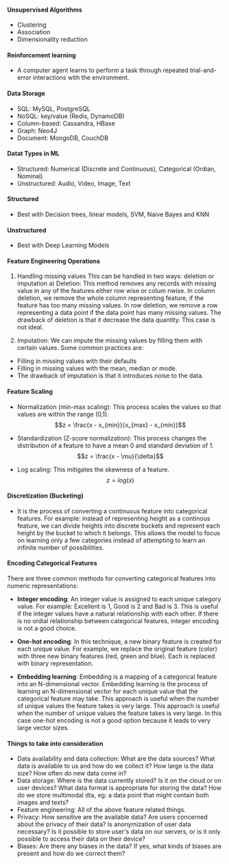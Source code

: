 ####  Unsupervised Algorithms
- Clustering
- Association
- Dimensionality reduction

#### Reinforcement learning
- A computer agent learns to perform a task through repeated trial-and-error interactions with the environment. 

#### Data Storage
- SQL: MySQL, PostgreSQL
- NoSQL: key/value (Redis, DynamoDB)
- Column-based: Cassandra, HBase
- Graph: Neo4J
- Document: MongoDB, CouchDB

#### Datat Types in ML
- Structured: Numerical (Discrete and Continuous), Categorical (Ordian, Nominal)
- Unstructured: Audio, Video, Image, Text

#### Structured
- Best with Decision trees, linear models, SVM, Naive Bayes and KNN

#### Unstructured
- Best with Deep Learning Models

#### Feature Engineering Operations
1) Handling missing values
This can be handled in two ways: deletion or imputation 
a) Deletion: This method removes any records with missing value in any of the features either row wise or colum nwise. 
In column deletion, we remove the whole column representing feature, if the feature has too many missing values. In 
row deletion, we remove a row representing a data point if the data point has many missing values. 
The drawback of deletion is that it decrease the data quantity. This case is not ideal.

2) Imputation: We can impute the missing values by filling them with certain values. Some common practices are:
- Filling in missing values with their defaults
- Filling in missing values with the mean, median or mode.
- The drawback of imputation is that it introduces noise to the data.

#### Feature Scaling
- Normalization (min-max scaling): This process scales the values so that values are within the range (0,1).
$$z = \frac{x - x_{min}}{x_{max} - x_{min}}$$

- Standardization (Z-score normalization): This process changes the distribution of a feature to have a mean 0 and
standard deviation of 1.
$$z = \frac{x - \mu}{\delta}$$

- Log scaling: This mitigates the skewness of a feature.
$$z = log(x)$$

#### Discretization (Bucketing)
- It is the process of converting a continuous feature into categorical features. For example: instead of representing 
height as a continous feature, we can divide heights into discrete buckets and represent each height by the bucket to 
which it belongs. This allows the model to focus on learning only a few categories instead of attempting to learn an
infinite number of possibilities.

#### Encoding Categorical Features
There are three common methods for converting categorical features into numeric representations:
- **Integer encoding**: An integer value is assigned to each unique category value. For example: Excellent is 1, Good is 2 and
Bad is 3. This is useful if the integer values have a natural relationship with each other. If there is no ordial
relationship between categorical features, integer encoding is not a good choice.  

- **One-hot encoding**: In this technique, a new binary feature is created for each unique value. For example, we replace
the original feature (color) with three new binary features (red, green and blue). Each is replaced with binary 
representation.

- **Embedding learning**: Embedding is a mapping of a categorical feature into an N-dimensional vector. Embedding learning is
the process of learning an N-dimensional vector for each unique value that the categorical feature may take. This approach
is useful when the number of unique values the feature takes is very large. This approach is useful when the number of
unique values the feature takes is very large. In this case one-hot encoding is not a good option because it leads to very
large vector sizes.

#### Things to take into consideration
- Data availability and data collection: What are the data sources? What data is available to us and how do we collect it?
How large is the data size? How often do new data come in?
- Data storage: Where is the data currently stored? Is it on the cloud or on user devices?  What data format is appropriate
for storing the data? How do we store multimodal dta, eg: a data point that might contain both images and texts?
- Feature engineering: All of the above feature related things.
- Privacy: How sensitive are the available data? Are users concerned about the privacy of their data? Is anonymization of
user data necessary? Is it possible to store user's data on our servers, or is it only possible to access their data on
their device?
- Biases: Are there any biases in the data? If yes, what kinds of biases are present and how do we correct them?

